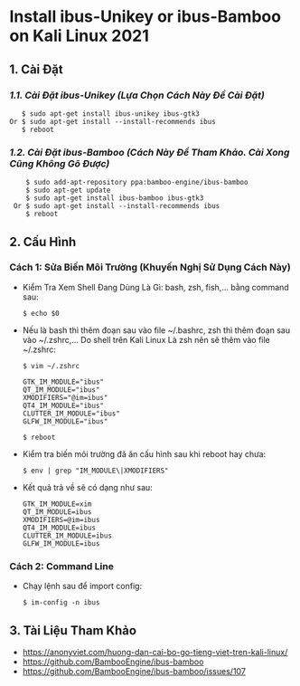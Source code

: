 # Install ibus-Unikey or ibus-Bamboo on Kali Linux 2021
 ## 1. Cài Đặt
  ### *1.1. Cài Đặt ibus-Unikey (Lựa Chọn Cách Này Để Cài Đặt)*
``` 
   $ sudo apt-get install ibus-unikey ibus-gtk3
Or $ sudo apt-get install --install-recommends ibus
   $ reboot
```   
   
  ### *1.2. Cài Đặt ibus-Bamboo (Cách Này Để Tham Khảo. Cài Xong Cũng Không Gõ Được)*
  
        $ sudo add-apt-repository ppa:bamboo-engine/ibus-bamboo
        $ sudo apt-get update
        $ sudo apt-get install ibus-bamboo ibus-gtk3
     Or $ sudo apt-get install --install-recommends ibus
        $ reboot

## 2. Cấu Hình
### Cách 1: Sửa Biến Môi Trường (Khuyến Nghị Sử Dụng Cách Này)
- Kiểm Tra Xem Shell Đang Dùng Là Gì: bash, zsh, fish,... bằng command sau:

  `$ echo $0`
- Nếu là bash thì thêm đoạn sau vào file ~/.bashrc, zsh thì thêm đoạn sau vào ~/.zshrc,... Do shell trên Kali Linux Là zsh nên sẽ thêm vào file ~/.zshrc:

  `$ vim ~/.zshrc`
     ``````
     GTK_IM_MODULE="ibus"
     QT_IM_MODULE="ibus"
     XMODIFIERS="@im=ibus"
     QT4_IM_MODULE="ibus"
     CLUTTER_IM_MODULE="ibus"
     GLFW_IM_MODULE="ibus"
     ``````

  `$ reboot`
- Kiểm tra biến môi trường đã ăn cấu hình sau khi reboot hay chưa:

     `$ env | grep "IM_MODULE\|XMODIFIERS"`
     
- Kết quả trả về sẽ có dạng như sau:

      GTK_IM_MODULE=xim
      QT_IM_MODULE=ibus
      XMODIFIERS=@im=ibus
      QT4_IM_MODULE=ibus
      CLUTTER_IM_MODULE=ibus
      GLFW_IM_MODULE=ibus
### Cách 2: Command Line
- Chạy lệnh sau để import config:

  `$ im-config -n ibus`

## 3. Tài Liệu Tham Khảo
- https://anonyviet.com/huong-dan-cai-bo-go-tieng-viet-tren-kali-linux/
- https://github.com/BambooEngine/ibus-bamboo
- https://github.com/BambooEngine/ibus-bamboo/issues/107
